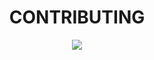 <h1 align="center">
 CONTRIBUTING
</h1>

<p align="center">
    <img src="https://cli.ginernet.com/assets/img/logo.png">	
</p>
